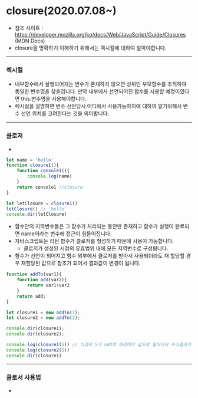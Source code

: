 closure(2020.07.08~)
===
* 참조 사이트 : https://developer.mozilla.org/ko/docs/Web/JavaScript/Guide/Closures (MDN Docs)
* closure을 명확하기 이해하기 위해서는 렉시컬에 대하여 알아야합니다.
---
### 렉시컬
* 내부함수에서 실행되어지는 변수가 존재하지 않으면 상위인 부모함수를 추적하여 동일한 변수명을 찾을겁니다. 만약 내부에서 선언되어진 함수를 사용할 예정이였다면 this.변수명을 사용해야합니다.
* 렉시컬을 설명하면 변수 선언당시 어디에서 사용가능하지에 대하여 알기위해서 변수 선언 위치를 고려한다는 것을 의미합니다. 
---
### 클로저
* 
```js
let name = 'hello'
function closure1(){
    function console1(){
        console.log(name)
    }
    return console1 //closure
}

let letClosure = closure1()
letClosure() // 'hello'
console.dir(letClosure)
```
* 함수안의 지역변수들은 그 함수가 처리되는 동안만 존재하고 함수가 실행이 완료되면 name이라는 변수에 접근이 힘들어집니다.
* 자바스크립트는 리턴 함수가 클로저를 형성하기 때문에 사용이 가능합니다. 
    * 클로저가 생성된 시점의 유효범위 내에 모든 지역변수로 구성됩니다.
* 함수가 선언이 되어지고 함수 외부에서 클로저를 받아서 사용되더라도 재 할당할 경우 재할당된 값으로 참조가 되어서 결과값이 변경이 됩니다.
```js
function addTo(var1){
    function add(var2){
        return var1+var2
    }
    return add;
}

let closure1 = new addTo(1);
let closure2 = new addTo(2);

console.dir(closure1);
console.dir(closure2);

console.log(closure1(5)) // 이경우 5가 add의 파라미터 값으로 들어가서 수식결과가 6이 나옵니다.
console.log(closure2(5))
console.dir(closure1)
```
---
### 클로서 사용법
* 